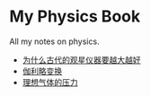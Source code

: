# My Physics Book

All my notes on physics.

- [为什么古代的观星仪器要越大越好](https://github.com/jiyanjiang/My_Physics_Book/blob/main/Mechanics/Errors.md)
- [伽利略变换](https://github.com/jiyanjiang/My_Physics_Book/blob/main/Mechanics/Galilean_transformation.md)
- [理想气体的压力](https://github.com/jiyanjiang/My_Physics_Book/blob/main/Thermal_Physics/Ideal_gas.md)
